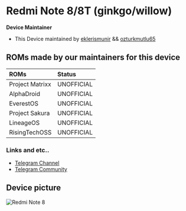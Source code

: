 # Redmi Note 8/8T (ginkgo/willow)

**Device Maintainer**
- This Device maintained by [eklerismunir](https://github.com/eklerismunir) && [ozturkmutlu65](https://github.com/ozturkmutlu65)

## ROMs made by our maintainers for this device

| ROMs                    | Status                                                          |
| :---------------------- | :---------------------------------------------------------------|
| Project Matrixx         | UNOFFICIAL                                                      |
| AlphaDroid              | UNOFFICIAL                                                      |
| EverestOS               | UNOFFICIAL                                                      |
| Project Sakura          | UNOFFICIAL                                                      |
| LineageOS               | UNOFFICIAL                                                      |
| RisingTechOSS           | UNOFFICIAL                                                      |

### Links and etc..

- [Telegram Channel](https://t.me/shawkbuilds)
- [Telegram Community](https://t.me/shawkbuilddiscussion)

## Device picture

![Redmi Note 8](https://i01.appmifile.com/webfile/globalimg/products/pc/redmi-note-8/specs1.png)
